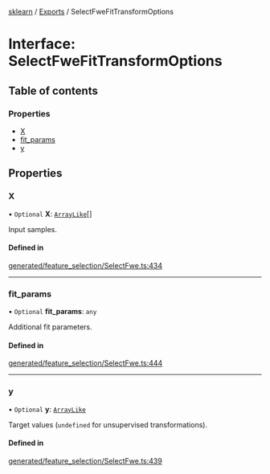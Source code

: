 [sklearn](../readme.md) / [Exports](../modules.md) / SelectFweFitTransformOptions

# Interface: SelectFweFitTransformOptions

## Table of contents

### Properties

- [X](SelectFweFitTransformOptions.md#x)
- [fit\_params](SelectFweFitTransformOptions.md#fit_params)
- [y](SelectFweFitTransformOptions.md#y)

## Properties

### X

• `Optional` **X**: [`ArrayLike`](../modules.md#arraylike)[]

Input samples.

#### Defined in

[generated/feature_selection/SelectFwe.ts:434](https://github.com/transitive-bullshit/scikit-learn-ts/blob/367336a/packages/sklearn/src/generated/feature_selection/SelectFwe.ts#L434)

___

### fit\_params

• `Optional` **fit\_params**: `any`

Additional fit parameters.

#### Defined in

[generated/feature_selection/SelectFwe.ts:444](https://github.com/transitive-bullshit/scikit-learn-ts/blob/367336a/packages/sklearn/src/generated/feature_selection/SelectFwe.ts#L444)

___

### y

• `Optional` **y**: [`ArrayLike`](../modules.md#arraylike)

Target values (`undefined` for unsupervised transformations).

#### Defined in

[generated/feature_selection/SelectFwe.ts:439](https://github.com/transitive-bullshit/scikit-learn-ts/blob/367336a/packages/sklearn/src/generated/feature_selection/SelectFwe.ts#L439)
